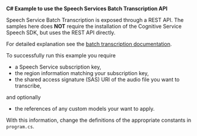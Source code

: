 **C# Example to use the Speech Services Batch Transcription API**

Speech Service Batch Transcription is exposed through a REST API. The samples here does **NOT** require the installation of the Cognitive Service Speech SDK, but uses the REST API directly.

For detailed explanation see the [batch transcription documentation](https://docs.microsoft.com/azure/cognitive-services/speech-service/batch-transcription).

To successfully run this example you require

- a Speech Service subscription key,
- the region information matching your subscription key,
- the shared access signature (SAS) URI of the audio file you want to transcribe,

and optionally

- the references of any custom models your want to apply.

With this information, change the definitions of the appropriate constants in `program.cs`.